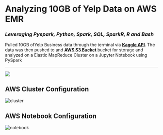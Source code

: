 # Analyzing 10GB of Yelp Data on AWS EMR
### *Leveraging Pyspark, Python, Spark, SQL, SparkR, R and Bash*


Pulled 10GB ofYelp Business data through the terminal via **[Kaggle API](https://www.kaggle.com/yelp-dataset/yelp-dataset)**. The data was then pushed to and **[AWS S3 Bucket](https://my-little-pony.s3.amazonaws.com/yelp)** bucket for storage and analyzed on a Elastic MapReduce Cluster on a Jupyter Notebook using PySpark




************************
![](https://raw.githubusercontent.com/BenitaDiop/FullStackBigData-with-SPARK/master/assets/ER.jpg)


## AWS Cluster Configuration

![cluster](https://raw.githubusercontent.com/BenitaDiop/FullStackBigData-with-SPARK/master/assets/cluster.png)
## AWS Notebook Configuration 
![notebook](https://github.com/BenitaDiop/FullStackBigData-with-SPARK/blob/master/assets/Notebook.png)











